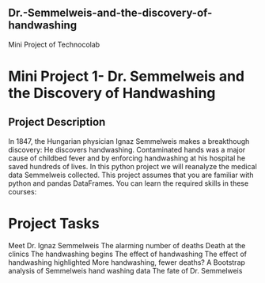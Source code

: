 ## Dr.-Semmelweis-and-the-discovery-of-handwashing
Mini Project of Technocolab
# Mini Project 1- Dr. Semmelweis and the Discovery of Handwashing 

## Project Description

In 1847, the Hungarian physician Ignaz Semmelweis makes a breakthough discovery: He discovers handwashing. Contaminated hands was a major cause of childbed fever and by enforcing handwashing at his hospital he saved hundreds of lives.
In this python project we will reanalyze the medical data Semmelweis collected. This project assumes that you are familiar with python and pandas DataFrames. You can learn the required skills in these courses:

# Project Tasks

Meet Dr. Ignaz Semmelweis
The alarming number of deaths
Death at the clinics
The handwashing begins
The effect of handwashing
The effect of handwashing highlighted
More handwashing, fewer deaths?
A Bootstrap analysis of Semmelweis hand washing data
The fate of Dr. Semmelweis
